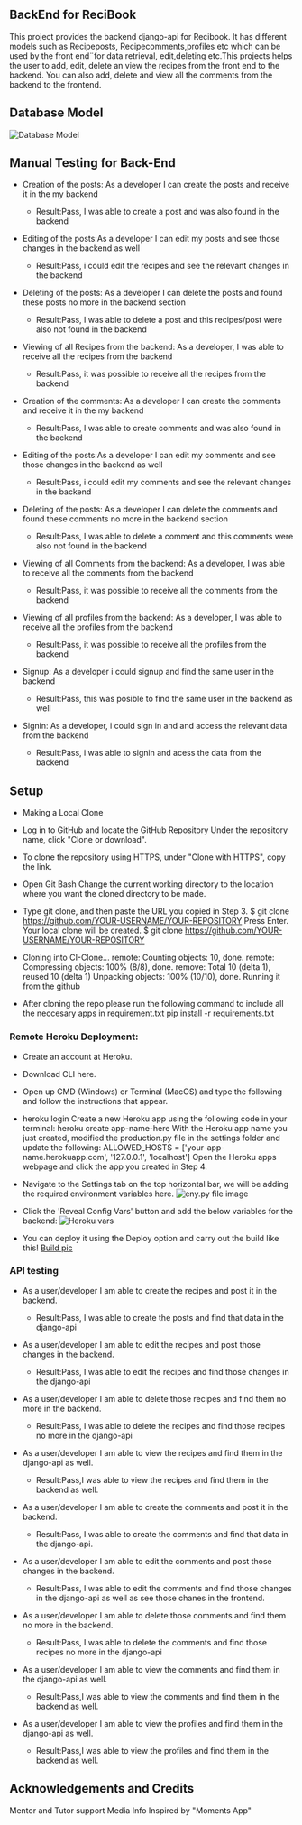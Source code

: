 

## BackEnd for ReciBook

This project provides the backend django-api for Recibook. It has different models such as Recipeposts, Recipecomments,profiles etc which can be used by the front end¨for data retrieval, edit,deleting etc.This projects helps the user to add, edit, delete an view the recipes from the front end to the backend. You can also add, delete and view all the comments from the backend to the frontend.
## Database Model
![Database Model](media/P5%20Database%20Model.png)


## Manual Testing for Back-End
* Creation of the posts: As a developer I can create the posts and receive it in the my backend 
  * Result:Pass, I was able to create a post and was also found in the backend

* Editing of the posts:As a developer I can edit my posts and see those changes in the backend as well
   * Result:Pass, i could edit the recipes and see the relevant changes in the backend

* Deleting of the posts: As a developer I can delete the posts and found these posts no more in the backend section
   * Result:Pass, I was able to delete a post and this recipes/post were also not found in the backend

* Viewing of all Recipes from the backend: As a developer, I was able to receive all the recipes from the backend
   * Result:Pass, it was possible to receive all the recipes from the backend

* Creation of the comments: As a developer I can create the comments and receive it in the my backend 
   * Result:Pass, I was able to create comments and was also found in the backend

* Editing of the posts:As a developer I can edit my comments and see those changes in the backend as well
   * Result:Pass, i could edit my comments and see the relevant changes in the backend

* Deleting of the posts: As a developer I can delete the comments and found these comments no more in the backend section
   * Result:Pass, I was able to delete a comment and this comments were also not found in the backend

* Viewing of all Comments from the backend: As a developer, I was able to receive all the comments from the backend
   * Result:Pass, it was possible to receive all the comments from the backend

* Viewing of all profiles from the backend: As a developer, I was able to receive all the profiles from the backend
   * Result:Pass, it was possible to receive all the profiles from the backend

* Signup: As a developer i could signup and find the same user in the backend
   * Result:Pass, this was posible to find the same user in the backend as well

* Signin: As a developer, i could sign in and and access the relevant data from the backend
   * Result:Pass, i was able to signin and acess the data from the backend 

## Setup 
* Making a Local Clone
* Log in to GitHub and locate the GitHub Repository Under the repository name, click "Clone or download". 

* To clone the repository using HTTPS, under "Clone with HTTPS", copy the link.

* Open Git Bash Change the current working directory to the location where you want the cloned directory to be made. 

* Type git clone, and then paste the URL you copied in Step 3. $ git clone https://github.com/YOUR-USERNAME/YOUR-REPOSITORY Press Enter. Your local clone will be created. $ git clone https://github.com/YOUR-USERNAME/YOUR-REPOSITORY

* Cloning into CI-Clone... remote: Counting objects: 10, done. remote: Compressing objects: 100% (8/8), done. remove: Total 10 (delta 1), reused 10 (delta 1) Unpacking objects: 100% (10/10), done. Running it from the github

* After cloning the repo please run the following command to include all the neccesary apps in requirement.txt
pip install -r requirements.txt

### Remote Heroku Deployment:
* Create an account at Heroku.

* Download CLI here.

* Open up CMD (Windows) or Terminal (MacOS) and type the following and follow the instructions that appear.

* heroku login Create a new Heroku app using the following code in your terminal: heroku create app-name-here With the Heroku app name you just created, modified the production.py file in the settings folder and update the following: ALLOWED_HOSTS = ['your-app-name.herokuapp.com', '127.0.0.1', 'localhost'] Open the Heroku apps webpage and click the app you created in Step 4.


* Navigate to the Settings tab on the top horizontal bar, we will be adding the required environment variables here.
![eny.py file image](media/env%20example.png)


* Click the 'Reveal Config Vars' button and add the below variables for the backend:
![Heroku vars](media/Heroku%20vars.png)

* You can deploy it using the Deploy option and carry out the build like this!
[Build pic](media/Build%20heroku%20pic.png)

### API testing
* As a user/developer I am able to create the recipes and post it in the backend.
  * Result:Pass, I was able to create the posts and find that data in the django-api

* As a user/developer I am able to edit the recipes and post those changes in the backend.
  * Result:Pass, I was able to edit the recipes and find those changes in the django-api 

* As a user/developer I am able to delete those recipes and find them no more in the backend.
  * Result:Pass, I was able to delete the recipes and find those recipes no more in the django-api 

* As a user/developer I am able to view the recipes and find them in the django-api as well.
  * Result:Pass,I was able to view the recipes and find them in the backend as well.

* As a user/developer I am able to create the comments and post it in the backend.
  * Result:Pass, I was able to create the comments and find that data in the django-api.

* As a user/developer I am able to edit the comments and post those changes in the backend.
  * Result:Pass, I was able to edit the comments and find those changes in the django-api as well as see those chanes in the frontend.

* As a user/developer I am able to delete those comments and find them no more in the backend.
  * Result:Pass, I was able to delete the comments and find those recipes no more in the django-api 

* As a user/developer I am able to view the comments and find them in the django-api as well.
  * Result:Pass,I was able to view the comments and find them in the backend as well.

* As a user/developer I am able to view the profiles and find them in the django-api as well.
  * Result:Pass,I was able to view the profiles and find them in the backend as well.

## Acknowledgements and Credits
Mentor and Tutor support Media Info Inspired by "Moments App"


